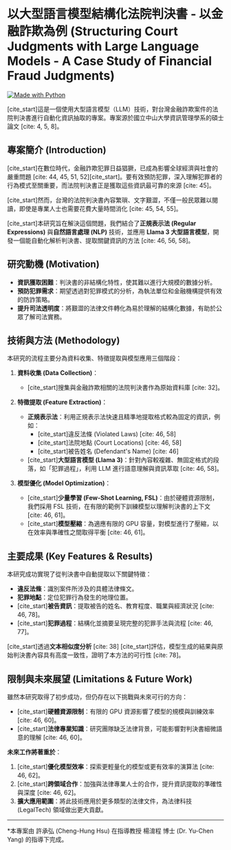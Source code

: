 # 以大型語言模型結構化法院判決書 - 以金融詐欺為例 (Structuring Court Judgments with Large Language Models - A Case Study of Financial Fraud Judgments)

[![Made with Python](https.svg)](https://www.python.org/)

[cite_start]這是一個使用大型語言模型（LLM）技術，對台灣金融詐欺案件的法院判決書進行自動化資訊抽取的專案。專案源於國立中山大學資訊管理學系的碩士論文 [cite: 4, 5, 8]。

## 專案簡介 (Introduction)

[cite_start]在數位時代，金融詐欺犯罪日益猖獗，已成為影響全球經濟與社會的嚴重問題 [cite: 44, 45, 51, 52][cite_start]。要有效預防犯罪，深入理解犯罪者的行為模式至關重要，而法院判決書正是獲取這些資訊最可靠的來源 [cite: 45]。

[cite_start]然而，台灣的法院判決書內容繁瑣、文字艱澀，不僅一般民眾難以閱讀，即使是專業人士也需要花費大量時間消化 [cite: 45, 54, 55]。

[cite_start]本研究旨在解決這個問題，我們結合了**正規表示法 (Regular Expressions)** 與**自然語言處理 (NLP)** 技術，並應用 **Llama 3 大型語言模型**，開發一個能自動化解析判決書、提取關鍵資訊的方法 [cite: 46, 56, 58]。

## 研究動機 (Motivation)

* **資訊獲取困難**：判決書的非結構化特性，使其難以進行大規模的數據分析。
* **預防犯罪需求**：期望透過對犯罪模式的分析，為執法單位和金融機構提供有效的防詐策略。
* **提升司法透明度**：將艱澀的法律文件轉化為易於理解的結構化數據，有助於公眾了解司法實務。

## 技術與方法 (Methodology)

本研究的流程主要分為資料收集、特徵提取與模型應用三個階段：

1.  **資料收集 (Data Collection)**：
    * [cite_start]搜集與金融詐欺相關的法院判決書作為原始資料庫 [cite: 32]。

2.  **特徵提取 (Feature Extraction)**：
    * **正規表示法**：利用正規表示法快速且精準地提取格式較為固定的資訊，例如：
        * [cite_start]違反法條 (Violated Laws) [cite: 46, 58]
        * [cite_start]法院地點 (Court Locations) [cite: 46, 58]
        * [cite_start]被告姓名 (Defendant's Name) [cite: 46]
    * [cite_start]**大型語言模型 (Llama 3)**：針對內容較複雜、無固定格式的段落，如「犯罪過程」，利用 LLM 進行語意理解與資訊萃取 [cite: 46, 58]。

3.  **模型優化 (Model Optimization)**：
    * [cite_start]**少量學習 (Few-Shot Learning, FSL)**：由於硬體資源限制，我們採用 FSL 技術，在有限的範例下訓練模型以理解判決書的上下文 [cite: 46, 61]。
    * [cite_start]**模型壓縮**：為適應有限的 GPU 容量，對模型進行了壓縮，以在效率與準確性之間取得平衡 [cite: 46, 61]。

## 主要成果 (Key Features & Results)

本研究成功實現了從判決書中自動提取以下關鍵特徵：

* **違反法條**：識別案件所涉及的具體法律條文。
* **犯罪地點**：定位犯罪行為發生的地理位置。
* [cite_start]**被告資訊**：提取被告的姓名、教育程度、職業與經濟狀況 [cite: 46, 78]。
* [cite_start]**犯罪過程**：結構化並摘要呈現完整的犯罪手法與流程 [cite: 46, 77]。

[cite_start]透過**文本相似度分析** [cite: 38] [cite_start]評估，模型生成的結果與原始判決書內容具有高度一致性，證明了本方法的可行性 [cite: 78]。

## 限制與未來展望 (Limitations & Future Work)

雖然本研究取得了初步成功，但仍存在以下挑戰與未來可行的方向：

* [cite_start]**硬體資源限制**：有限的 GPU 資源影響了模型的規模與訓練效率 [cite: 46, 60]。
* [cite_start]**法律專業知識**：研究團隊缺乏法律背景，可能影響對判決書細微語意的理解 [cite: 46, 60]。

**未來工作將著重於**：
1.  [cite_start]**優化模型效率**：探索更輕量化的模型或更有效率的演算法 [cite: 46, 62]。
2.  [cite_start]**跨領域合作**：加強與法律專業人士的合作，提升資訊提取的準確性與深度 [cite: 46, 62]。
3.  **擴大應用範圍**：將此技術應用於更多類型的法律文件，為法律科技 (LegalTech) 領域做出更大貢獻。

---
*本專案由 許承弘 (Cheng-Hung Hsu) 在指導教授 楊淯程 博士 (Dr. Yu-Chen Yang) 的指導下完成。